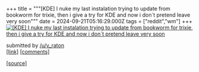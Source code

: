 +++
title = """[KDE] I nuke my last instalation trying to update from bookworm for trixie, then i give a try for KDE and now i don´t pretend leave very soon"""
date = 2024-09-21T05:16:29.000Z
tags = ["reddit","wm"]
+++
[![[KDE] I nuke my last instalation trying to update from bookworm for trixie, then i give a try for KDE and now i don´t pretend leave very soon](https://preview.redd.it/hxlsqcirj3qd1.png?width=640&crop=smart&auto=webp&s=0abe4609990500d389bbe1567dc566bf9dcb051a "[KDE] I nuke my last instalation trying to update from bookworm for trixie, then i give a try for KDE and now i don´t pretend leave very soon")](https://www.reddit.com/r/unixporn/comments/1flvq18/kde_i_nuke_my_last_instalation_trying_to_update/)

submitted by [/u/v\_raton](https://www.reddit.com/user/v_raton)  
[\[link\]](https://i.redd.it/hxlsqcirj3qd1.png) [\[comments\]](https://www.reddit.com/r/unixporn/comments/1flvq18/kde_i_nuke_my_last_instalation_trying_to_update/)

[[source]](https://www.reddit.com/r/unixporn/comments/1flvq18/kde_i_nuke_my_last_instalation_trying_to_update/)
